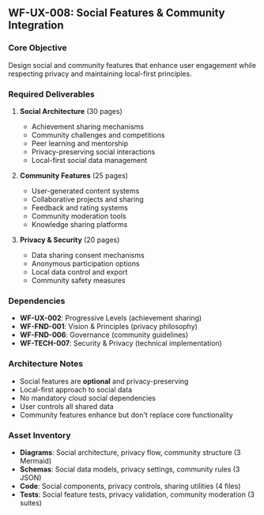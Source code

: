 ## WF-UX-008: Social Features & Community Integration

### Core Objective
Design social and community features that enhance user engagement while respecting privacy and maintaining local-first principles.

### Required Deliverables
1. **Social Architecture** (30 pages)
   - Achievement sharing mechanisms
   - Community challenges and competitions
   - Peer learning and mentorship
   - Privacy-preserving social interactions
   - Local-first social data management

2. **Community Features** (25 pages)
   - User-generated content systems
   - Collaborative projects and sharing
   - Feedback and rating systems
   - Community moderation tools
   - Knowledge sharing platforms

3. **Privacy & Security** (20 pages)
   - Data sharing consent mechanisms
   - Anonymous participation options
   - Local data control and export
   - Community safety measures

### Dependencies
- **WF-UX-002**: Progressive Levels (achievement sharing)
- **WF-FND-001**: Vision & Principles (privacy philosophy)
- **WF-FND-006**: Governance (community guidelines)
- **WF-TECH-007**: Security & Privacy (technical implementation)

### Architecture Notes
- Social features are **optional** and privacy-preserving
- Local-first approach to social data
- No mandatory cloud social dependencies
- User controls all shared data
- Community features enhance but don't replace core functionality

### Asset Inventory
- **Diagrams**: Social architecture, privacy flow, community structure (3 Mermaid)
- **Schemas**: Social data models, privacy settings, community rules (3 JSON)
- **Code**: Social components, privacy controls, sharing utilities (4 files)
- **Tests**: Social feature tests, privacy validation, community moderation (3 suites)